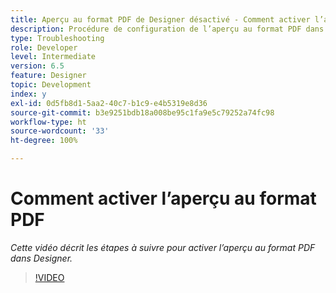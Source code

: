 ```yaml
---
title: Aperçu au format PDF de Designer désactivé - Comment activer l’aperçu au format PDF
description: Procédure de configuration de l’aperçu au format PDF dans Designer
type: Troubleshooting
role: Developer
level: Intermediate
version: 6.5
feature: Designer
topic: Development
index: y
exl-id: 0d5fb8d1-5aa2-40c7-b1c9-e4b5319e8d36
source-git-commit: b3e9251bdb18a008be95c1fa9e5c79252a74fc98
workflow-type: ht
source-wordcount: '33'
ht-degree: 100%

---
```


# Comment activer l’aperçu au format PDF

*Cette vidéo décrit les étapes à suivre pour activer l’aperçu au format PDF dans Designer.*

>[!VIDEO](https://video.tv.adobe.com/v/335500?quality=12&learn=on)

